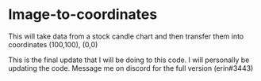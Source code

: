 # Image-to-coordinates
This will take data from a stock candle chart and then transfer them into coordinates (100,100), (0,0)

This is the final update that I will be doing to this code. I will personally be updating the code. Message me on discord for the full version (erin#3443)
